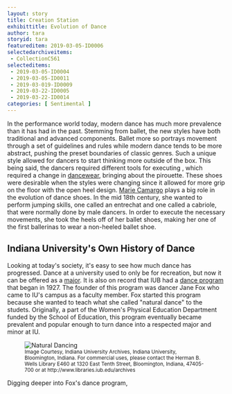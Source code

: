 ```yaml
---
layout: story
title: Creation Station
exhibittitle: Evolution of Dance
author: tara
storyid: tara
featureditem: 2019-03-05-ID0006
selectedarchiveitems:
 - CollectionC561
selecteditems:
 - 2019-03-05-ID0004
 - 2019-03-05-ID0011
 - 2019-03-019-ID0009
 - 2019-03-22-ID0005
 - 2019-03-22-ID0014
categories: [ Sentimental ]
---
```


In the performance world today, modern dance has much more prevalence than it has had in the past. Stemming from ballet, the new styles have both traditional and advanced components. Ballet more so portrays movement through a set of guidelines and rules while modern dance tends to be more abstract, pushing the preset boundaries of classic genres. Such a unique style allowed for dancers to start thinking more outside of the box. This being said, the dancers required different tools for executing , which required a change in [dancewear,](https://www.jstor.org/stable/40259742?seq=1#metadata_info_tab_contents) bringing about the pirouette. These shoes were desirable when the styles were changing since it allowed for more grip on the floor with the open heel design. [Marie Camargo](https://www.britannica.com/biography/Marie-Camargo) plays a big role in the evolution of dance shoes. In the mid 18th century, she wanted to perform jumping skills, one called an entrechat and one called a cabriole, that were normally done by male dancers. In order to execute the necessary movements, she took the heels off of her ballet shoes, making her one of the first ballerinas to wear a non-heeled ballet shoe.

## Indiana University's Own History of Dance

Looking at today's society, it's easy to see how much dance has progressed. Dance at a university used to only be for recreation, but now it can be offered as a [major](https://college.indiana.edu/academics/degrees-majors/major-guides/dance-bfa.html). It is also on record that IUB had a [dance program](http://purl.dlib.indiana.edu/iudl/findingaids/archives/InU-Ar-VAD4124) that began in 1927. The founder of this program was dancer Jane Fox who came to IU's campus as a faculty member. Fox started this program because she wanted to teach what she called "natural dance" to the studets. Originally, a part of the Women's Physical Education Department funded by the School of Education, this program eventually became prevalent and popular enough to turn dance into a respected major and minor at IU.

<figure>
  <img src="http://fedora.dlib.indiana.edu/fedora/get/iudl:1145845/LARGE" alt="Natural Dancing"/>
  <figcaption><small>Image Courtesy, Indiana University Archives, Indiana University, Bloomington, Indiana. For commercial uses, please contact the Herman B. Wells Library E460 at 1320 East Tenth Street, Bloomington, Indiana, 47405-700 or at http://www.libraries.iub.edu/archives</small></figcaption>
</figure>

Digging deeper into Fox's dance program, 
